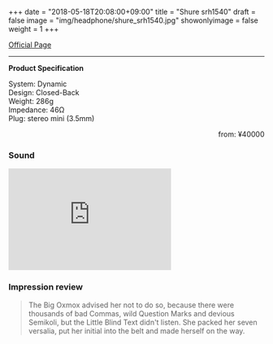 +++
date = "2018-05-18T20:08:00+09:00"
title = "Shure srh1540"
draft = false
image = "img/headphone/shure_srh1540.jpg"
showonlyimage = false
weight = 1
+++

[Official Page](https://www.shure.co.jp/products/headphones/srh1540)  

---

**Product Specification**  

System: Dynamic  
Design: Closed-Back  
Weight: 286g  
Impedance: 46Ω    
Plug: stereo mini (3.5mm)  

<p style="text-align: right;">from: ¥40000</p>  

<!--more-->

### Sound 
<iframe width="320" height="200" src="https://www.youtube.com/embed/aAPlpMPoP3Q" frameborder="0" allow="autoplay; encrypted-media" allowfullscreen></iframe>

### Impression review

> The Big Oxmox advised her not to do so, because there were thousands of bad Commas, wild Question Marks and devious Semikoli, but the Little Blind Text didn't listen. She packed her seven versalia, put her initial into the belt and made herself on the way.

